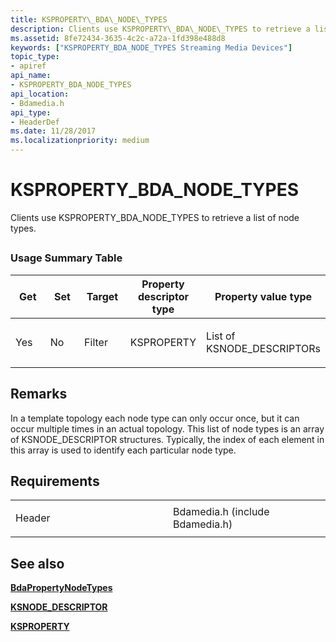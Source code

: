 ```yaml
---
title: KSPROPERTY\_BDA\_NODE\_TYPES
description: Clients use KSPROPERTY\_BDA\_NODE\_TYPES to retrieve a list of node types.
ms.assetid: 8fe72434-3635-4c2c-a72a-1fd398e488d8
keywords: ["KSPROPERTY_BDA_NODE_TYPES Streaming Media Devices"]
topic_type:
- apiref
api_name:
- KSPROPERTY_BDA_NODE_TYPES
api_location:
- Bdamedia.h
api_type:
- HeaderDef
ms.date: 11/28/2017
ms.localizationpriority: medium
---
```


# KSPROPERTY\_BDA\_NODE\_TYPES


Clients use KSPROPERTY\_BDA\_NODE\_TYPES to retrieve a list of node types.

## <span id="ddk_ksproperty_bda_node_types_ks"></span><span id="DDK_KSPROPERTY_BDA_NODE_TYPES_KS"></span>


### Usage Summary Table

<table>
<colgroup>
<col width="20%" />
<col width="20%" />
<col width="20%" />
<col width="20%" />
<col width="20%" />
</colgroup>
<thead>
<tr class="header">
<th>Get</th>
<th>Set</th>
<th>Target</th>
<th>Property descriptor type</th>
<th>Property value type</th>
</tr>
</thead>
<tbody>
<tr class="odd">
<td><p>Yes</p></td>
<td><p>No</p></td>
<td><p>Filter</p></td>
<td><p>KSPROPERTY</p></td>
<td><p>List of KSNODE_DESCRIPTORs</p></td>
</tr>
</tbody>
</table>

 

Remarks
-------

In a template topology each node type can only occur once, but it can occur multiple times in an actual topology. This list of node types is an array of KSNODE\_DESCRIPTOR structures. Typically, the index of each element in this array is used to identify each particular node type.

Requirements
------------

<table>
<colgroup>
<col width="50%" />
<col width="50%" />
</colgroup>
<tbody>
<tr class="odd">
<td><p>Header</p></td>
<td>Bdamedia.h (include Bdamedia.h)</td>
</tr>
</tbody>
</table>

## See also


[**BdaPropertyNodeTypes**](https://docs.microsoft.com/windows-hardware/drivers/ddi/bdasup/nf-bdasup-bdapropertynodetypes)

[**KSNODE\_DESCRIPTOR**](https://docs.microsoft.com/windows-hardware/drivers/ddi/ks/ns-ks-_ksnode_descriptor)

[**KSPROPERTY**](https://docs.microsoft.com/windows-hardware/drivers/ddi/ks/ns-ks-ksidentifier)

 

 






